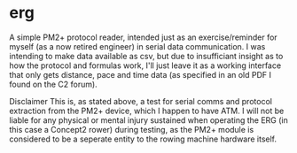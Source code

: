 # erg
A simple PM2+ protocol reader, intended just as an exercise/reminder for myself (as a now retired engineer) in serial data communication.  I was intending to make data available as csv, but due to insufficiant insight as to how the protocol and formulas work, I'll just leave it as a working interface that only gets distance, pace and time data (as specified in an old PDF I found on the C2 forum). 

Disclaimer
This is, as stated above, a test for serial comms and protocol extraction from the PM2+ device, which I happen to have ATM. I will not be liable for any physical or mental injury sustained when operating the ERG (in this case a Concept2 rower) during testing, as the PM2+ module is considered to be a seperate entity to the rowing machine hardware itself.
